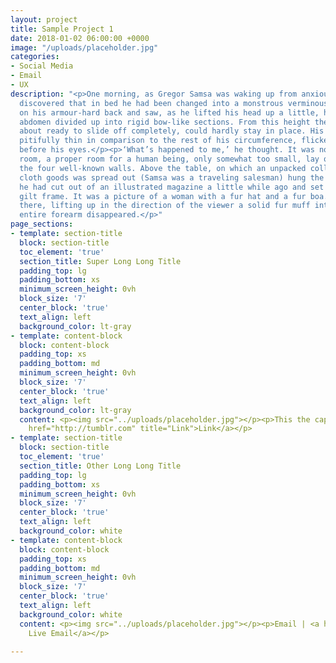 ```yaml
---
layout: project
title: Sample Project 1
date: 2018-01-02 06:00:00 +0000
image: "/uploads/placeholder.jpg"
categories:
- Social Media
- Email
- UX
description: "<p>One morning, as Gregor Samsa was waking up from anxious dreams, he
  discovered that in bed he had been changed into a monstrous verminous bug. He lay
  on his armour-hard back and saw, as he lifted his head up a little, his brown, arched
  abdomen divided up into rigid bow-like sections. From this height the blanket, just
  about ready to slide off completely, could hardly stay in place. His numerous legs,
  pitifully thin in comparison to the rest of his circumference, flickered helplessly
  before his eyes.</p><p>‘What’s happened to me,’ he thought. It was no dream. His
  room, a proper room for a human being, only somewhat too small, lay quietly between
  the four well-known walls. Above the table, on which an unpacked collection of sample
  cloth goods was spread out (Samsa was a traveling salesman) hung the picture which
  he had cut out of an illustrated magazine a little while ago and set in a pretty
  gilt frame. It was a picture of a woman with a fur hat and a fur boa. She sat erect
  there, lifting up in the direction of the viewer a solid fur muff into which her
  entire forearm disappeared.</p>"
page_sections:
- template: section-title
  block: section-title
  toc_element: 'true'
  section_title: Super Long Long Title
  padding_top: lg
  padding_bottom: xs
  minimum_screen_height: 0vh
  block_size: '7'
  center_block: 'true'
  text_align: left
  background_color: lt-gray
- template: content-block
  block: content-block
  padding_top: xs
  padding_bottom: md
  minimum_screen_height: 0vh
  block_size: '7'
  center_block: 'true'
  text_align: left
  background_color: lt-gray
  content: <p><img src="../uploads/placeholder.jpg"></p><p>This the caption. | <a
    href="http://tumblr.com" title="Link">Link</a></p>
- template: section-title
  block: section-title
  toc_element: 'true'
  section_title: Other Long Long Title
  padding_top: lg
  padding_bottom: xs
  minimum_screen_height: 0vh
  block_size: '7'
  center_block: 'true'
  text_align: left
  background_color: white
- template: content-block
  block: content-block
  padding_top: xs
  padding_bottom: md
  minimum_screen_height: 0vh
  block_size: '7'
  center_block: 'true'
  text_align: left
  background_color: white
  content: <p><img src="../uploads/placeholder.jpg"></p><p>Email | <a href="/">View
    Live Email</a></p>

---
```

